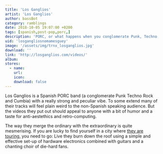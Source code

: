 ```yaml
---
title: 'Los Ganglios'
artist: 'Los Ganglios'
author: bassBot
category: ramblings
date: 2018-10-05 19:07:00 +0200
tags: [spanish,post-pop,porc,]
description: 'PORC, or what happens when you conglomerate Punk, Techno, Rock and Cumbia'
uid: 'losgangliosnomamesguey'
image: '/assets/img/trnx_losganglios.jpg'
download: ''
link: 'http://losganglios.com/videos/'
album: 
stores:
  - name:
    url: 
    icon: 
    download: false
---
```

Los Ganglios is a Spanish PORC band (a conglomerate Punk Techno Rock and Cumbia) with a really strong and peculiar vibe. To some extend many of their tracks will feel plain weird to the non-Spanish speaking audience. But the videos they put out should appeal to anyone with a bit of humor and a taste for anti-aestethics and retro-computing. 

The way they merge the ordinary with the extraordinary is quite mesmerising. If you are lucky to find yourself in a city where [they are touring,](http://losganglios.com/agenda/ "Los Ganglios dates") you need to go: Live they burn down the roof using a simple and effective set-up of hardware electronics combined with guitars and a chanting choir of die-hard fans.
